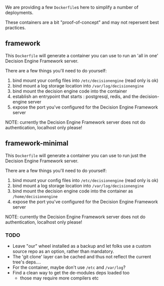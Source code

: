 <!--
SPDX-FileCopyrightText: 2017 Fermi Research Alliance, LLC
SPDX-License-Identifier: Apache-2.0
-->

We are providing a few `Dockerfile`s here to simplify a number of deployments.

These containers are a bit "proof-of-concept" and may not repersent best practices.

## framework

This `Dockerfile` will generate a container you can use to run an 'all in one' Decision Engine Framework server.

There are a few things you'll need to do yourself:

1. bind mount your config files into `/etc/decisionengine` (read only is ok)
2. bind mount a log storage location into `/var/log/decisionengine`
3. bind mount the decision engine code into the container
4. establish an entrypoint that starts : postgresql, redis, and the decision-engine server
5. expose the port you've configured for the Decision Engine Framework server

NOTE: currently the Decision Engine Framework server does not do authentication, localhost only please!

## framework-minimal

This `Dockerfile` will generate a container you can use to run just the Decision Engine Framework server.

There are a few things you'll need to do yourself:

1. bind mount your config files into `/etc/decisionengine` (read only is ok)
2. bind mount a log storage location into `/var/log/decisionengine`
3. bind mount the decision engine code into the container as `/home/decisionengine`
4. expose the port you've configured for the Decision Engine Framework server

NOTE: currently the Decision Engine Framework server does not do authentication, localhost only please!

### TODO

- Leave "our" wheel installed as a backup and let folks use a custom source repo as an option, rather than mandatory.
- The 'git clone' layer can be cached and thus not reflect the current tree's deps....
- For the container, maybe don't use `/etc` and `/var/log`?
- Find a clean way to get the de-modules deps loaded too
  - those may require more compilers etc
